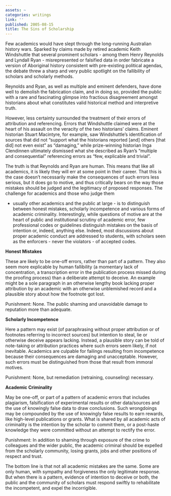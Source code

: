 ```yaml
---
assets: ~
categories: writings
link: ''
published: 2005-08-15
title: The Sins of Scholarship
---
```

Few academics would have slept through the long-running Australian
history wars. Sparked by claims made by retired academic Keith
Windshuttle that several prominent scholars - among them Henry Reynolds
and Lyndall Ryan - misrepresented or falsified data in order fabricate a
version of Aboriginal history consistent with pre-existing political
agendas, the debate threw a sharp and very public spotlight on the
fallibility of scholars and scholarly methods.

Reynolds and Ryan, as well as multiple and eminent defenders, have done
well to demolish the fabrication claim, and in doing so, provided the
public with a rare and fascinating glimpse into fractious disagreement
amongst historians about what constitutes valid historical method and
interpretive truth.

However, less certainty surrounded the treatment of their errors of
attribution and referencing. Errors that Windshuttle claimed were at the
heart of his assault on the veracity of the two historians’ claims.
Eminent historian Stuart Macintyre, for example, saw Windshuttle’s
identification of sources that did not “support what the historians
reported [and] others [that did] not even exist” as “damaging,” while
prize-winning historian Inga Clendinnen ultimately dismissed what she
described as Ryan’s “multiple and consequential” referencing errors as
“few, explicable and trivial”.

The truth is that Reynolds and Ryan are human. This means that like all
academics, it is likely they will err at some point in their career.
That this is the case doesn’t necessarily make the consequences of such
errors less serious, but it does go to motive, and thus critically bears
on the way those mistakes should be judged and the legitimacy of
proposed responses. The challenge for academics and those who judge them
- usually other academics and the public at large - is to distinguish
between honest mistakes, scholarly incompetence and various forms of
academic criminality. Interestingly, while questions of motive are at
the heart of public and institutional scrutiny of academic error, few
professional codes or guidelines distinguish mistakes on the basis of
intention or, indeed, anything else. Indeed, most discussions about
proper academic conduct are addressed to students, with scholars seen as
the enforcers - never the violators - of accepted codes.

**Honest Mistakes**

These are likely to be one-off errors, rather than part of a pattern.
They also seem more explicable by human fallibility (a momentary lack of
concentration, a transcription error in the publication process missed
during the proofing process) than a deliberate attempt to deceive. An
example might be a sole paragraph in an otherwise lengthy book lacking
proper attribution by an academic with an otherwise unblemished record
and a plausible story about how the footnote got lost.

Punishment: None. The public shaming and unavoidable damage to
reputation more than adequate.

**Scholarly Incompetence**

Here a pattern may exist (of paraphrasing without proper attribution or
of footnotes referring to incorrect sources) but intention to steal, lie
or otherwise deceive appears lacking. Instead, a plausible story can be
told of note-taking or attribution practices where such errors seem
likely, if not inevitable. Academics are culpable for failings resulting
from incompetence because their consequences are damaging and
unacceptable. However, such errors must be distinguished from those that
result from immoral motives.

Punishment: None, but remediation (retraining, counseling) necessary.

**Academic Criminality**

May be one-off, or part of a pattern of academic errors that includes
plagiarism, falsification of experimental results or other data/sources
and the use of knowingly false data to draw conclusions. Such
wrongdoings may be compounded by the use of knowingly false results to
earn rewards, like high-level publications or grants. What is shared by
all academic acts of criminality is the intention by the scholar to
commit them, or a post-haste knowledge they were committed without an
attempt to rectify the error.

Punishment: In addition to shaming through exposure of the crime to
colleagues and the wider public, the academic criminal should be
expelled from the scholarly community, losing grants, jobs and other
positions of respect and trust.

The bottom line is that not all academic mistakes are the same. Some are
only human, with sympathy and forgiveness the only legitimate response.
But when there is a pattern, evidence of intention to deceive or both,
the public and the community of scholars must respond swiftly to
rehabilitate the incompetent, and expel the incorrigible.